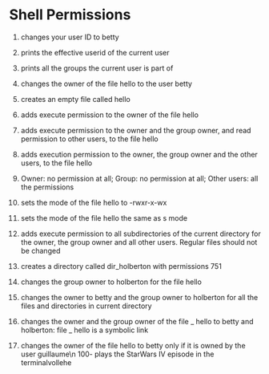 # Shell Permissions

1. changes your user ID to betty

1. prints the effective userid of the current user

1. prints all the groups the current user is part of

1. changes the owner of the file hello to the user betty

1. creates an empty file called hello

1. adds execute permission to the owner of the file hello

1. adds execute permission to the owner and the group owner, and read permission to other users, to the file hello

1. adds execution permission to the owner, the group owner and the other users, to the file hello

1. Owner: no permission at all; Group: no permission at all; Other users: all the permissions

1. sets the mode of the file hello to -rwxr-x-wx

1. sets the mode of the file hello the same as s mode

1. adds execute permission to all subdirectories of the current directory for the owner, the group owner and all other users. Regular files should not be changed

1. creates a directory called dir_holberton with permissions 751

1. changes the group owner to holberton for the file hello

1. changes the owner to betty and the group owner to holberton for all the files and directories in current directory

1. changes the owner and the group owner of the file _ hello to betty and holberton: file _ hello is a symbolic link

1. changes the owner of the file hello to betty only if it is owned by the user guillaume\n
100- plays the StarWars IV episode in the terminalvollehe
